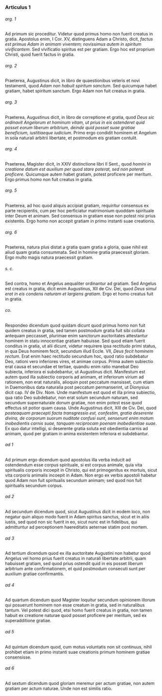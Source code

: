 ### Articulus 1

###### arg. 1
Ad primum sic proceditur. Videtur quod primus homo non fuerit creatus in gratia. Apostolus enim, I Cor. XV, distinguens Adam a Christo, dicit, *factus est primus Adam in animam viventem; novissimus autem in spiritum vivificantem*. Sed vivificatio spiritus est per gratiam. Ergo hoc est proprium Christi, quod fuerit factus in gratia.

###### arg. 2
Praeterea, Augustinus dicit, in libro de quaestionibus veteris et novi testamenti, quod *Adam non habuit spiritum sanctum*. Sed quicumque habet gratiam, habet spiritum sanctum. Ergo Adam non fuit creatus in gratia.

###### arg. 3
Praeterea, Augustinus dicit, in libro de correptione et gratia, quod *Deus sic ordinavit Angelorum et hominum vitam, ut prius in eis ostenderet quid posset eorum liberum arbitrium, deinde quid posset suae gratiae beneficium, iustitiaeque iudicium*. Primo ergo condidit hominem et Angelum in sola naturali arbitrii libertate, et postmodum eis gratiam contulit.

###### arg. 4
Praeterea, Magister dicit, in XXIV distinctione libri II Sent., quod *homini in creatione datum est auxilium per quod stare poterat, sed non poterat proficere*. Quicumque autem habet gratiam, potest proficere per meritum. Ergo primus homo non fuit creatus in gratia.

###### arg. 5
Praeterea, ad hoc quod aliquis accipiat gratiam, requiritur consensus ex parte recipientis, cum per hoc perficiatur matrimonium quoddam spirituale inter Deum et animam. Sed consensus in gratiam esse non potest nisi prius existentis. Ergo homo non accepit gratiam in primo instanti suae creationis.

###### arg. 6
Praeterea, natura plus distat a gratia quam gratia a gloria, quae nihil est aliud quam gratia consummata. Sed in homine gratia praecessit gloriam. Ergo multo magis natura praecessit gratiam.

###### s. c.
Sed contra, homo et Angelus aequaliter ordinantur ad gratiam. Sed Angelus est creatus in gratia, dicit enim Augustinus, XII de Civ. Dei, quod *Deus simul erat in eis condens naturam et largiens gratiam*. Ergo et homo creatus fuit in gratia.

###### co.
Respondeo dicendum quod quidam dicunt quod primus homo non fuit quidem creatus in gratia, sed tamen postmodum gratia fuit sibi collata antequam peccasset, plurimae enim sanctorum auctoritates attestantur hominem in statu innocentiae gratiam habuisse. Sed quod etiam fuerit conditus in gratia, ut alii dicunt, videtur requirere ipsa rectitudo primi status, in qua Deus hominem fecit, secundum illud Eccle. VII, *Deus fecit hominem rectum*. Erat enim haec rectitudo secundum hoc, quod ratio subdebatur Deo, rationi vero inferiores vires, et animae corpus. Prima autem subiectio erat causa et secundae et tertiae, quandiu enim ratio manebat Deo subiecta, inferiora ei subdebantur, ut Augustinus dicit. Manifestum est autem quod illa subiectio corporis ad animam, et inferiorum virium ad rationem, non erat naturalis, alioquin post peccatum mansisset, cum etiam in Daemonibus data naturalia post peccatum permanserint, ut Dionysius dicit cap. IV de Div. Nom. Unde manifestum est quod et illa prima subiectio, qua ratio Deo subdebatur, non erat solum secundum naturam, sed secundum supernaturale donum gratiae, non enim potest esse quod effectus sit potior quam causa. Unde Augustinus dicit, XIII de Civ. Dei, quod *posteaquam praecepti facta transgressio est, confestim, gratia deserente divina, de corporum suorum nuditate confusi sunt, senserunt enim motum inobedientis carnis suae, tanquam reciprocam poenam inobedientiae suae*. Ex quo datur intelligi, si deserente gratia soluta est obedientia carnis ad animam, quod per gratiam in anima existentem inferiora ei subdebantur.

###### ad 1
Ad primum ergo dicendum quod apostolus illa verba inducit ad ostendendum esse corpus spirituale, si est corpus animale, quia vita spiritualis corporis incoepit in Christo, qui est primogenitus ex mortuis, sicut vita corporis animalis incoepit in Adam. Non ergo ex verbis apostoli habetur quod Adam non fuit spiritualis secundum animam; sed quod non fuit spiritualis secundum corpus.

###### ad 2
Ad secundum dicendum quod, sicut Augustinus dicit in eodem loco, non negatur quin aliquo modo fuerit in Adam spiritus sanctus, sicut et in aliis iustis, sed quod non sic fuerit in eo, sicut nunc est in fidelibus, qui admittuntur ad perceptionem haereditatis aeternae statim post mortem.

###### ad 3
Ad tertium dicendum quod ex illa auctoritate Augustini non habetur quod Angelus vel homo prius fuerit creatus in naturali libertate arbitrii, quam habuisset gratiam, sed quod prius ostendit quid in eis posset liberum arbitrium ante confirmationem, et quid postmodum consecuti sunt per auxilium gratiae confirmantis.

###### ad 4
Ad quartum dicendum quod Magister loquitur secundum opinionem illorum qui posuerunt hominem non esse creatum in gratia, sed in naturalibus tantum. Vel potest dici quod, etsi homo fuerit creatus in gratia, non tamen habuit ex creatione naturae quod posset proficere per meritum, sed ex superadditione gratiae.

###### ad 5
Ad quintum dicendum quod, cum motus voluntatis non sit continuus, nihil prohibet etiam in primo instanti suae creationis primum hominem gratiae consensisse.

###### ad 6
Ad sextum dicendum quod gloriam meremur per actum gratiae, non autem gratiam per actum naturae. Unde non est similis ratio.

